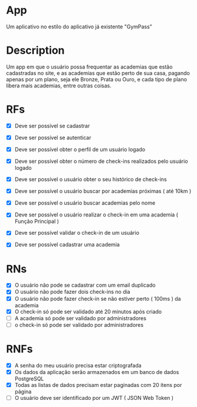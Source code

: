 # App

Um aplicativo no estilo do aplicativo já existente "GymPass"

# Description

Um app em que o usuário possa frequentar as academias que estão cadastradas no site, e as academias que estão perto de sua casa, pagando apenas por um plano, seja ele Bronze, Prata ou Ouro, e cada tipo de plano libera mais academias, entre outras coisas.

# RFs

- [x] Deve ser possível se cadastrar
- [x] Deve ser possível se autenticar
- [x] Deve ser possível obter o perfil de um usuário logado
- [x] Deve ser possível obter o número de check-ins realizados pelo usuário logado
- [x] Deve ser possível o usuário obter o seu histórico de check-ins
- [x] Deve ser possível o usuário buscar por academias próximas ( até 10km )
- [x] Deve ser possível o usuário buscar academias pelo nome
- [x] Deve ser possível o usuário realizar o check-in em uma academia ( Função Principal )
- [x] Deve ser possível validar o check-in de um usuário
- [x] Deve ser possível cadastrar uma academia

    
# RNs

- [x] O usuário não pode se cadastrar com um email duplicado
- [x] O usuário não pode fazer dois check-ins no dia 
- [x] O usuário não pode fazer check-in se não estiver perto ( 100ms ) da academia
- [x] O check-in só pode ser validado até 20 minutos após criado
- [ ] A academia só pode ser validado por administradores
- [ ] o check-in só pode ser validado por administradores

# RNFs 

- [x] A senha do meu usuário precisa estar criptografada
- [x] Os dados da aplicação serão armazenados em um banco de dados PostgreSQL
- [x] Todas as listas de dados precisam estar paginadas com 20 itens por página
- [ ] O usuário deve ser identificado por um JWT ( JSON Web Token )